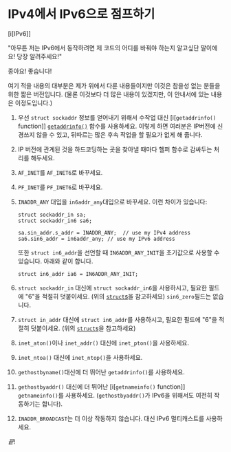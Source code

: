 # IPv4에서 IPv6으로 점프하기

[i[IPv6]]

"아무튼 저는 IPv6에서 동작하려면 제 코드의 어디를 바꿔야 하는지 알고싶단 말이에요!
당장 알려주세요!"

종아요! 좋습니다!

여기 적을 내용의 대부분은 제가 위에서 다룬 내용들이지만 이것은 참을성 없는
분들을 위한 짧은 버전입니다. (물론 이것보다 더 많은 내용이 있겠지만, 이 안내서에
있는 내용은 이정도입니다.)

1. 우선 `struct sockaddr` 정보를 얻어내기 위해서 수작업 대신
   [i[`getaddrinfo()` function]] [`getaddrinfo()`](#structs) 함수를 사용하세요.
   이렇게 하면 여러분은 IP버전에 신경쓰지 않을 수 있고, 뒤따르는 많은 후속
   작업을 할 필요가 없게 해 줍니다.

2. IP 버전에 관계된 것을 하드코딩하는 곳을 찾아낼 때마다 헬퍼 함수로
   감싸두는 처리를 해두세요.

3. `AF_INET`를 `AF_INET6`로 바꾸세요.

4. `PF_INET`를 `PF_INET6`로 바꾸세요.

5. `INADDR_ANY` 대입을 `in6addr_any`대입으로 바꾸세요. 이런 차이가 있습니다:

   ```{.c}
   struct sockaddr_in sa;
   struct sockaddr_in6 sa6;

   sa.sin_addr.s_addr = INADDR_ANY;  // use my IPv4 address
   sa6.sin6_addr = in6addr_any; // use my IPv6 address
   ```

   또한 `struct in6_addr`을 선언할 때 `IN6ADDR_ANY_INIT`을 초기값으로
   사용할 수 있습니다. 아래와 같이 합니다.

   ```{.c}
   struct in6_addr ia6 = IN6ADDR_ANY_INIT;
   ```

6. `struct sockaddr_in` 대신에 `struct sockaddr_in6`을 사용하시고, 필요한
   필드에 "6"을 적절히 덧붙이세요. (위의 [`struct`s](#structs)을
   참고하세요) `sin6_zero`필드는 없습니다.

7. `struct in_addr` 대신에 `struct in6_addr`를 사용하시고, 필요한
   필드에 "6"을 적절히 덧붙이세요. (위의 [`struct`s](#structs)을
   참고하세요)

8. `inet_aton()`이나 `inet_addr()` 대신에 `inet_pton()`을 사용하세요.

9. `inet_ntoa()` 대신에 `inet_ntop()`을 사용하세요.

10. `gethostbyname()`대신에 더 뛰어난 `getaddrinfo()`를 사용하세요.

11. `gethostbyaddr()` 대신에 더 뛰어난 [i[`getnameinfo()` function]]
    `getnameinfo()`를 사용하세요. (`gethostbyaddr()`가 IPv6을 위해서도
    여전히 작동하기는 합니다).

12. `INADDR_BROADCAST`는 더 이상 작동하지 않습니다. 대신 IPv6 멀티캐스트를
    사용하세요.

_끝_!
